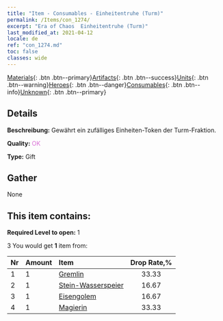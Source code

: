 ```yaml
---
title: "Item - Consumables - Einheitentruhe (Turm)"
permalink: /Items/con_1274/
excerpt: "Era of Chaos  Einheitentruhe (Turm)"
last_modified_at: 2021-04-12
locale: de
ref: "con_1274.md"
toc: false
classes: wide
---
```

 [Materials](/de/Items/){: .btn .btn--primary}[Artifacts](/de/Items/Artifacts/){: .btn .btn--success}[Units](/de/Items/Units/){: .btn .btn--warning}[Heroes](/de/Items/Heroes/){: .btn .btn--danger}[Consumables](/de/Items/Consumables/){: .btn .btn--info}[Unknown](/de/Items/Unknown/){: .btn .btn--primary}

## Details
 **Beschreibung:** Gewährt ein zufälliges Einheiten-Token der Turm-Fraktion.

 **Quality:** <span style="color: #DA70D6">OK</span>

 **Type:** Gift

## Gather

  None

## This item contains:

 **Required Level to open:** 1

 3 You would get **1** item  from:

  | Nr | Amount |     Item    | Drop Rate,% |
  |:---|:-------|:------------|:---------:|
  | 1 | 1 | [Gremlin](/de/Items/unt_235/) | 33.33 | 
  | 2 | 1 | [Stein-Wasserspeier](/de/Items/unt_236/) | 16.67 | 
  | 3 | 1 | [Eisengolem](/de/Items/unt_237/) | 16.67 | 
  | 4 | 1 | [Magierin](/de/Items/unt_238/) | 33.33 | 
